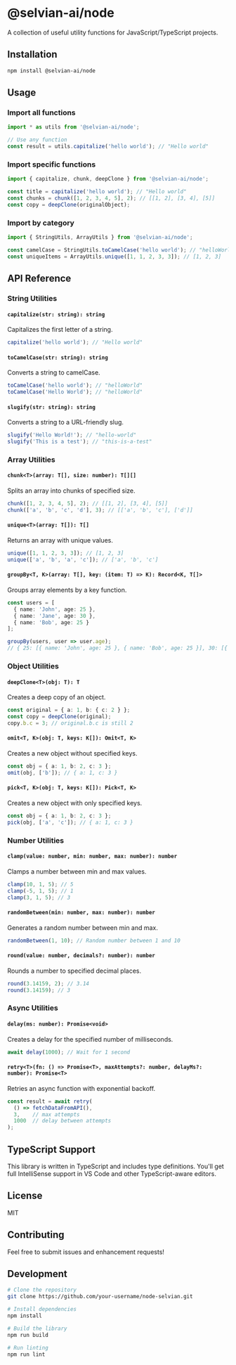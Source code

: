 # @selvian-ai/node

A collection of useful utility functions for JavaScript/TypeScript projects.

## Installation

```bash
npm install @selvian-ai/node
```

## Usage

### Import all functions

```typescript
import * as utils from '@selvian-ai/node';

// Use any function
const result = utils.capitalize('hello world'); // "Hello world"
```

### Import specific functions

```typescript
import { capitalize, chunk, deepClone } from '@selvian-ai/node';

const title = capitalize('hello world'); // "Hello world"
const chunks = chunk([1, 2, 3, 4, 5], 2); // [[1, 2], [3, 4], [5]]
const copy = deepClone(originalObject);
```

### Import by category

```typescript
import { StringUtils, ArrayUtils } from '@selvian-ai/node';

const camelCase = StringUtils.toCamelCase('hello world'); // "helloWorld"
const uniqueItems = ArrayUtils.unique([1, 1, 2, 3, 3]); // [1, 2, 3]
```

## API Reference

### String Utilities

#### `capitalize(str: string): string`
Capitalizes the first letter of a string.

```typescript
capitalize('hello world'); // "Hello world"
```

#### `toCamelCase(str: string): string`
Converts a string to camelCase.

```typescript
toCamelCase('hello world'); // "helloWorld"
toCamelCase('Hello World'); // "helloWorld"
```

#### `slugify(str: string): string`
Converts a string to a URL-friendly slug.

```typescript
slugify('Hello World!'); // "hello-world"
slugify('This is a test'); // "this-is-a-test"
```

### Array Utilities

#### `chunk<T>(array: T[], size: number): T[][]`
Splits an array into chunks of specified size.

```typescript
chunk([1, 2, 3, 4, 5], 2); // [[1, 2], [3, 4], [5]]
chunk(['a', 'b', 'c', 'd'], 3); // [['a', 'b', 'c'], ['d']]
```

#### `unique<T>(array: T[]): T[]`
Returns an array with unique values.

```typescript
unique([1, 1, 2, 3, 3]); // [1, 2, 3]
unique(['a', 'b', 'a', 'c']); // ['a', 'b', 'c']
```

#### `groupBy<T, K>(array: T[], key: (item: T) => K): Record<K, T[]>`
Groups array elements by a key function.

```typescript
const users = [
  { name: 'John', age: 25 },
  { name: 'Jane', age: 30 },
  { name: 'Bob', age: 25 }
];

groupBy(users, user => user.age);
// { 25: [{ name: 'John', age: 25 }, { name: 'Bob', age: 25 }], 30: [{ name: 'Jane', age: 30 }] }
```

### Object Utilities

#### `deepClone<T>(obj: T): T`
Creates a deep copy of an object.

```typescript
const original = { a: 1, b: { c: 2 } };
const copy = deepClone(original);
copy.b.c = 3; // original.b.c is still 2
```

#### `omit<T, K>(obj: T, keys: K[]): Omit<T, K>`
Creates a new object without specified keys.

```typescript
const obj = { a: 1, b: 2, c: 3 };
omit(obj, ['b']); // { a: 1, c: 3 }
```

#### `pick<T, K>(obj: T, keys: K[]): Pick<T, K>`
Creates a new object with only specified keys.

```typescript
const obj = { a: 1, b: 2, c: 3 };
pick(obj, ['a', 'c']); // { a: 1, c: 3 }
```

### Number Utilities

#### `clamp(value: number, min: number, max: number): number`
Clamps a number between min and max values.

```typescript
clamp(10, 1, 5); // 5
clamp(-5, 1, 5); // 1
clamp(3, 1, 5); // 3
```

#### `randomBetween(min: number, max: number): number`
Generates a random number between min and max.

```typescript
randomBetween(1, 10); // Random number between 1 and 10
```

#### `round(value: number, decimals?: number): number`
Rounds a number to specified decimal places.

```typescript
round(3.14159, 2); // 3.14
round(3.14159); // 3
```

### Async Utilities

#### `delay(ms: number): Promise<void>`
Creates a delay for the specified number of milliseconds.

```typescript
await delay(1000); // Wait for 1 second
```

#### `retry<T>(fn: () => Promise<T>, maxAttempts?: number, delayMs?: number): Promise<T>`
Retries an async function with exponential backoff.

```typescript
const result = await retry(
  () => fetchDataFromAPI(),
  3,    // max attempts
  1000  // delay between attempts
);
```

## TypeScript Support

This library is written in TypeScript and includes type definitions. You'll get full IntelliSense support in VS Code and other TypeScript-aware editors.

## License

MIT

## Contributing

Feel free to submit issues and enhancement requests!

## Development

```bash
# Clone the repository
git clone https://github.com/your-username/node-selvian.git

# Install dependencies
npm install

# Build the library
npm run build

# Run linting
npm run lint
``` 